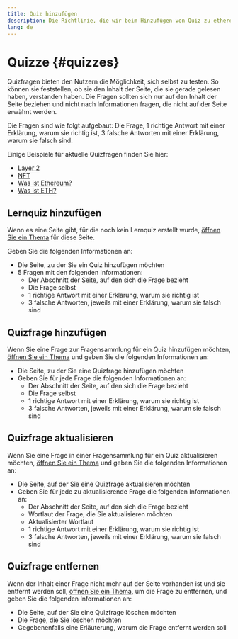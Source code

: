 ```yaml
---
title: Quiz hinzufügen
description: Die Richtlinie, die wir beim Hinzufügen von Quiz zu ethereum.org anwenden
lang: de
---
```


# Quizze {#quizzes}

Quizfragen bieten den Nutzern die Möglichkeit, sich selbst zu testen. So können sie feststellen, ob sie den Inhalt der Seite, die sie gerade gelesen haben, verstanden haben. Die Fragen sollten sich nur auf den Inhalt der Seite beziehen und nicht nach Informationen fragen, die nicht auf der Seite erwähnt werden.

Die Fragen sind wie folgt aufgebaut: Die Frage, 1 richtige Antwort mit einer Erklärung, warum sie richtig ist, 3 falsche Antworten mit einer Erklärung, warum sie falsch sind.

Einige Beispiele für aktuelle Quizfragen finden Sie hier:

- [Layer 2](/layer-2)
- [NFT](/nft/)
- [Was ist Ethereum?](/what-is-ethereum/)
- [Was ist ETH?](/eth/)

## Lernquiz hinzufügen

Wenn es eine Seite gibt, für die noch kein Lernquiz erstellt wurde, [öffnen Sie ein Thema](https://github.com/ethereum/ethereum-org-website/issues/new?assignees=&labels=&template=suggest_quiz.yaml) für diese Seite.

Geben Sie die folgenden Informationen an:

- Die Seite, zu der Sie ein Quiz hinzufügen möchten
- 5 Fragen mit den folgenden Informationen:
  - Der Abschnitt der Seite, auf den sich die Frage bezieht
  - Die Frage selbst
  - 1 richtige Antwort mit einer Erklärung, warum sie richtig ist
  - 3 falsche Antworten, jeweils mit einer Erklärung, warum sie falsch sind

## Quizfrage hinzufügen

Wenn Sie eine Frage zur Fragensammlung für ein Quiz hinzufügen möchten, [öffnen Sie ein Thema](https://github.com/ethereum/ethereum-org-website/issues/new?assignees=&labels=&template=suggest_quiz.yaml) und geben Sie die folgenden Informationen an:

- Die Seite, zu der Sie eine Quizfrage hinzufügen möchten
- Geben Sie für jede Frage die folgenden Informationen an:
  - Der Abschnitt der Seite, auf den sich die Frage bezieht
  - Die Frage selbst
  - 1 richtige Antwort mit einer Erklärung, warum sie richtig ist
  - 3 falsche Antworten, jeweils mit einer Erklärung, warum sie falsch sind

## Quizfrage aktualisieren

Wenn Sie eine Frage in einer Fragensammlung für ein Quiz aktualisieren möchten, [öffnen Sie ein Thema](https://github.com/ethereum/ethereum-org-website/issues/new?assignees=&labels=&template=suggest_quiz.yaml) und geben Sie die folgenden Informationen an:

- Die Seite, auf der Sie eine Quizfrage aktualisieren möchten
- Geben Sie für jede zu aktualisierende Frage die folgenden Informationen an:
  - Der Abschnitt der Seite, auf den sich die Frage bezieht
  - Wortlaut der Frage, die Sie aktualisieren möchten
  - Aktualisierter Wortlaut
  - 1 richtige Antwort mit einer Erklärung, warum sie richtig ist
  - 3 falsche Antworten, jeweils mit einer Erklärung, warum sie falsch sind

## Quizfrage entfernen

Wenn der Inhalt einer Frage nicht mehr auf der Seite vorhanden ist und sie entfernt werden soll, [öffnen Sie ein Thema](https://github.com/ethereum/ethereum-org-website/issues/new?assignees=&labels=&template=suggest_quiz.yaml), um die Frage zu entfernen, und geben Sie die folgenden Informationen an:

- Die Seite, auf der Sie eine Quizfrage löschen möchten
- Die Frage, die Sie löschen möchten
- Gegebenenfalls eine Erläuterung, warum die Frage entfernt werden soll

